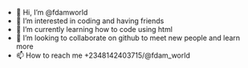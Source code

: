 - 👋 Hi, I’m @fdamworld
- 👀 I’m interested in coding and having friends
- 🌱 I’m currently learning how to code using html
- 💞️ I’m looking to collaborate on github to meet new people and learn more
- 📫 How to reach me +2348142403715/@fdam_world

<!---
fdamworld/fdamworld is a ✨ special ✨ repository because its `README.md` (this file) appears on your GitHub profile.
You can click the Preview link to take a look at your changes.
--->
